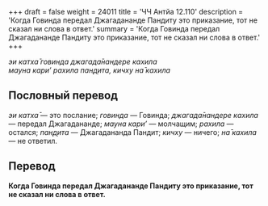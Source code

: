 +++
draft = false
weight = 24011
title = 'ЧЧ Антйа 12.110'
description = 'Когда Говинда передал Джагадананде Пандиту это приказание, тот не сказал ни слова в ответ.'
summary = 'Когда Говинда передал Джагадананде Пандиту это приказание, тот не сказал ни слова в ответ.'
+++

_эи катха̄ говинда джагада̄нандере кахила  
мауна кари’ рахила пан̣д̣ита, кичху на̄ кахила_

## Пословный перевод

_эи_ _катха̄_ — это послание; _говинда_ — Говинда; _джагада̄нандере_ _кахила_ — передал Джагадананде; _мауна_ _кари’_ — молчащим; _рахила_ — остался; _пан̣д̣ита_ — Джагадананда Пандит; _кичху_ — ничего; _на̄_ _кахила_ — не ответил.

## Перевод

**Когда Говинда передал Джагадананде Пандиту это приказание, тот не сказал ни слова в ответ.**
